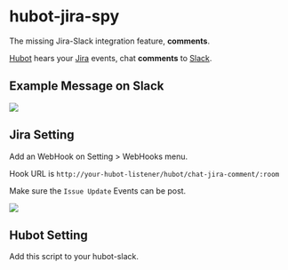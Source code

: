 # hubot-jira-spy
The missing Jira-Slack integration feature, **comments**.

[Hubot](https://hubot.github.com/) hears your [Jira](https://www.atlassian.com/software/jira) events, chat **comments** to [Slack](https://slack.com/).


## Example Message on Slack

![](https://raw.githubusercontent.com/mnpk/hubot-jira-spy/master/jira-spy-example.png)

## Jira Setting
Add an WebHook on Setting > WebHooks menu.

Hook URL is `http://your-hubot-listener/hubot/chat-jira-comment/:room`

Make sure the `Issue Update` Events can be post.

![](https://raw.githubusercontent.com/mnpk/hubot-jira-spy/master/jira-setup.png)

## Hubot Setting
Add this script to your hubot-slack.

